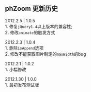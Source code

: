 ﻿<h2>phZoom 更新历史</h2>

<p>2012.2.5 | 1.0.5<br>
1. 修复<code>jQuery1.4</code>以上版本的兼容性;<br>
2. 修改<code>animate</code>的触发方式</p>

<p>2012.2.3 | 1.0.4<br>
1. 删除<code>isAppend</code>选项<br>
2. 修改不能获取图片制定的<code>maxWidth</code>的bug</p>

<p>2012.2.1 | 1.0.2<br>
1. 小幅修改</p>

<p>2012.1.30 | 1.0.0<br>
1. 最初发布测试版</p>